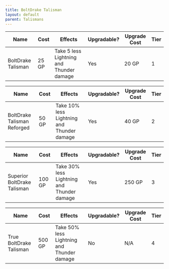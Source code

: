 ```yaml
---
title: BoltDrake Talisman
layout: default
parent: Talismans
---
```



| Name               | Cost  | Effects                                  | Upgradable? | Upgrade Cost | Tier |
| ------------------ | ----- | ---------------------------------------- | ----------- | ------------ | ---- |
| BoltDrake Talisman | 25 GP | Take 5 less Lightning and Thunder damage | Yes         | 20 GP        | 1    |

| Name                        | Cost  | Effects                                    | Upgradable? | Upgrade Cost | Tier |
| --------------------------- | ----- | ------------------------------------------ | ----------- | ------------ | ---- |
| BoltDrake Talisman Reforged | 50 GP | Take 10% less Lightning and Thunder damage | Yes         | 40 GP        | 2    |

| Name                        | Cost   | Effects                                    | Upgradable? | Upgrade Cost | Tier |
| --------------------------- | ------ | ------------------------------------------ | ----------- | ------------ | ---- |
| Superior BoltDrake Talisman | 100 GP | Take 30% less Lightning and Thunder damage | Yes         | 250 GP       | 3    |

| Name                    | Cost   | Effects                                    | Upgradable? | Upgrade Cost | Tier |
| ----------------------- | ------ | ------------------------------------------ | ----------- | ------------ | ---- |
| True BoltDrake Talisman | 500 GP | Take 50% less Lightning and Thunder damage | No          | N/A          | 4    |
